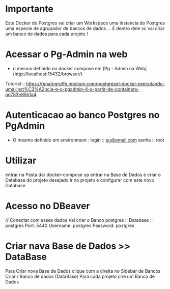 # Importante
Este Docker do Postgres vai criar um Workspace uma Instancia do Postgres
uma especie de agrupador de bancos de dados
... E dentro dele vc vai criar um banco de dados para cada projeto !


# Acessar o Pg-Admin na web
* o mesmo definido no docker compose em 
[Pg - Admin na Web] (http://localhost:15432/browser/)

Tutorial :: https://renatogroffe.medium.com/postgresql-docker-executando-uma-inst%C3%A2ncia-e-o-pgadmin-4-a-partir-de-containers-ad783e85b1a4


# Autenticacao ao banco Postgres no PgAdmin
* O mesmo definido em environment :
login :: eu@email.com
senha :: root


# Utilizar
entrar na Pasta dar docker-compose up
entrar na Base de Dados e criar o Database do projeto desejado
Ir no projeto e configurar com este novo Database


# Acesso no DBeaver
// Conectar com esses dados Vai criar o Banco postgres  ::
Database :: postgres
Port: 5440
Username: postgres
Password: postgres



# Criar nava Base de Dados >> DataBase
Para Criar nova Base de Dados clique com a direita no Sidebar de Bancos
Criar / Banco de dados (DataBase)
Para cada projeto crie um Banco de Dados